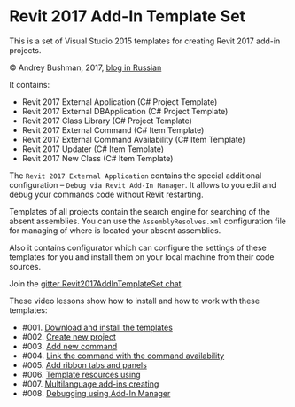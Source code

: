 # Revit 2017 Add-In Template Set

This is a set of Visual Studio 2015 templates for creating Revit 2017 add-in projects.

© Andrey Bushman, 2017, [blog in Russian](https://revit-addins.blogspot.ru/2017/02/revit-visual-studio.html)

It contains:

- Revit 2017 External Application (C# Project Template)
- Revit 2017 External DBApplication (C# Project Template)
- Revit 2017 Class Library (C# Project Template)
- Revit 2017 External Command (C# Item Template)
- Revit 2017 External Command Availability (C# Item Template)
- Revit 2017 Updater (C# Item Template)
- Revit 2017 New Class (C# Item Template)

The `Revit 2017 External Application` contains the special additional configuration &ndash; `Debug via Revit Add-In Manager`.
It allows to you edit and debug your commands code without Revit restarting.

Templates of all projects contain the search engine for searching of the absent assemblies.
You can use the `AssemblyResolves.xml` configuration file for managing of where is located your absent assemblies.

Also it contains configurator which can configure the settings
of these templates for you and install them on your local
machine from their code sources.

Join the [gitter Revit2017AddInTemplateSet chat](https://gitter.im/Revit2017AddInTemplateSet/Lobby).

These video lessons show how to install and how to work with these templates:

- #001. [Download and install the templates](https://www.youtube.com/watch?v=SYm-yxQ9jFk&t=1s)
- #002. [Create new project](https://www.youtube.com/watch?v=TU5HoTxpgbk&t=5s)
- #003. [Add new command](https://www.youtube.com/watch?v=mtw8PAf5eus&t=2s)
- #004. [Link the command with the command availability](https://www.youtube.com/watch?v=-_79p0CnKJY&t=8s)
- #005. [Add ribbon tabs and panels](https://www.youtube.com/watch?v=wlskC5PTmH8&t=4s)
- #006. [Template resources using](https://www.youtube.com/watch?v=_aQ30GHl3as&t=1s)
- #007. [Multilanguage add-ins creating](https://www.youtube.com/watch?v=abxy-Ynff3w)
- #008. [Debugging using Add-In Manager](https://www.youtube.com/watch?v=QFFwG6rz0gc)

